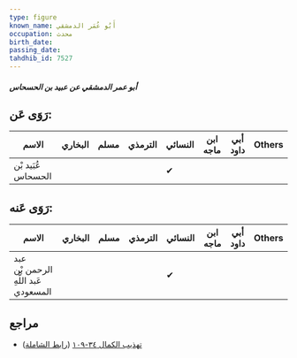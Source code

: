 ```yaml
---
type: figure
known_name: أَبُو عُمَر الدمشقي
occupation: محدث
birth_date:
passing_date:
tahdhib_id: 7527
---
```

##### أبو عمر الدمشقي عن عبيد بن الحسحاس

## رَوَى عَن:
| الاسم              | البخاري | مسلم | الترمذي | النسائي | ابن ماجه | أبي داود | Others |
| ------------------ | ------- | ---- | ------- | ------- | -------- | -------- | ------ |
| عُبَيد بْن الحسحاس |         |      |         | ✔       |          |          |        |
## رَوَى عَنه:
| الاسم                                | البخاري | مسلم | الترمذي | النسائي | ابن ماجه | أبي داود | Others |
| ------------------------------------ | ------- | ---- | ------- | ------- | -------- | -------- | ------ |
| عبد الرحمن بْن عَبد اللَّهِ المسعودي |         |      |         | ✔       |          |          |        |
## مراجع
- [تهذيب الكمال ٣٤-١٠٩](obsidian://open?vault=Tahdhib-al-Kamal&file=Figures/٧٥٢٧-أبو%20عمر%20الدمشقي%20عن%20عبيد%20بن%20الحسحاس) ([رابط الشاملة](https://shamela.ws/book/3722/18226))